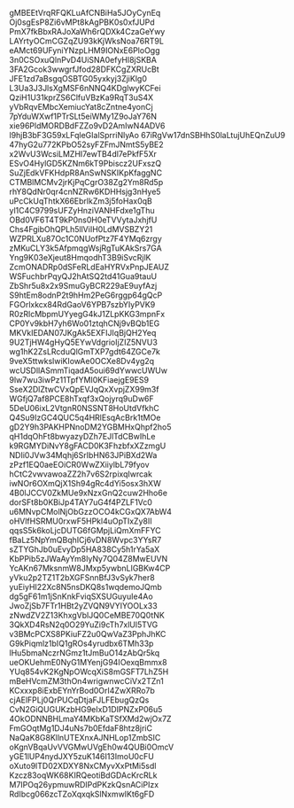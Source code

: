 gMBEEtVrqRFQKLuAfCNBiHa5JOyCynEq
Oj0sgEsP8Zi6vMPt8kAgPBK0s0xfJUPd
PmX7fkBbxRAJoXaWh6rQDXk4CzaGeYwy
LAYrtyOCmCGZqZU93kKjWksNoa76RT9L
eAMct69UFyniYNzpLHM9IONxE6PloOgg
3n0CSOxuQlnPvD4UiSNA0efyHl8jSKBA
3FA2Gcok3wwgrfJfod28DFKCgZXRUcBt
JFE1zd7aBsgqOSBTG05yxkyj3ZjiKlg0
L3Ua3J3JlsXgMSF6nNNQ4KDglwyKCFei
QziH1U31kprZS6ClfuVBzKa9RqT3uS4X
yVbRqvEMbcXemiucYat8cZntne4yonCj
7pYduWXwf1PTrSLt5eiWMy1Z9oJaY76N
xie96PldMORDBdFZZo9vD2AmIwN4ADV6
l9hjB3bF3G59xLFqleGIalSprriNlyAo
67iRgVw17dnSBHhS0laLtujUhEQnZuU9
47hyG2u772KPbO52syFZFmJNmtS5yBE2
x2WvU3WcsiLMZHI7ewTB4dl7ePkfF5Xr
ESvO4HylGD5KZNm6kT9Pbiscz2UFxszQ
SuZjEdkVFKHdpR8AnSwNSKIKpKfaggNC
CTMBlMCMv2jrKjPqCgrO38Zg2Ym8Rd5p
rhY8QdNr0qr4cnNZRw6KDHHsjg3nHye5
uPcCkUqThtkX66EbrlkZm3j5foHax0qB
yl1C4C9799sUFZyHnziVANHFdxe1gThu
OBd0VF6T4T9kP0ns0H0eTVVytaJxhjfU
Chs4FgibOhQPLh5llViIH0LdMVSBZY21
WZPRLXu87Oc1C0NUofPtz7F4YMq6zrgy
zMKuCLY3k5AfpmqgWsjRgTuKAkSrs7GA
Yng9K03eXjeut8HmqodhT3B9iSvcRjlK
ZcmONADRp0dSFeRLdEaHYRVxPnpJEAUZ
WSFuchbrPqyQJ2hAtSQ2td41Gua9tauU
ZbShr5u8x2x9SmuGyBCR229aE9uyfAzj
S9htEm8odnP2t9hHm2PeG6rggp64gQcP
FGOrlxkcx84RdGaoV6YPB7szbYIyPVK9
R0zRlcMbpmUYyegG4kJ1ZLpKKG3mpnFx
CP0Yv9kbH7yh6Wo01ztqhCNj9vBQb1EG
MKVkIEDAN07JKgAk5EXFIJIqBjQH2Yeq
9U2TjHW4gHyQ5EYwVdgrioIjZIZ5NVU3
wg1hK2ZsLRcduQlGmTXP7gdt64ZGCe7k
9veX5ttwkslwiKIowAe0OCXe8Dv4yg2q
wcUSDllASmmTiqadA5oui69dYwwcUWUw
9lw7wu3iwPz11TpfYMI0KFiaejgE9ES9
SseX2DlZtwCVxQpEVJqQxXvpjZX99m3f
WGfjQ7af8PCE8hTxqf3xQojyrq9uDw6F
5DeU06ixL2VtgnR0NSSNT8HoUtdVfkhC
Q4Su9IzGC4QUC5q4HRlEsqAcBrk1tMOe
gD2Y9h3PAKHPNnoDM2YGBMHxQhpf2ho5
qH1dqOhFt8bwyazyDZh7EJlTdCBwIhLe
k9RGMYDiNvY8gFACD0K3FhzbfxXZzmgU
NDIi0JVw34Mqhj6SrIbHN63JPiBXd2Wa
zPzf1EQ0aeEOiCR0WwZXiiylbL79fyov
hCtC2vwvawoaZZ2h7v6S2rpixqIwrcak
iwNOr6OXmQjX1Sh94gRc4dYi5osx3hXW
4B0lJCCV0ZkMUe9xNzxGnQ2cuw2Hho6e
dorSFt8b0KBiJp4TAY7uG4f4PZLF1Vc0
u6MNvpCMolNjObGzzOCO4kCGxQX7AbW4
oHVlfHSRMU0rxwF5HPkl4uOpTIxZy8II
qqsS5k6koLjcDUTG6fGMpjLiQmXmFFYC
fBaLz5NpYmQBqhICj6vDN8Wvpc3YYsR7
sZTYGhJb0uEvyDp5HA838Cy5h1rYa5aX
KbPPib5zJWaAyYm8lyNy7Q04Z8MwEUVN
YcAKn67MksnmW8JMxp5ywbnLIGBKw4CP
yVku2p2TZ1T2bXGFSnnBfJ3vSyk7her8
yuEiyHI22Xc8N5nsDKQ8s1wqdemoJQmb
dg5gF61m1jSnKnkFviqSXSUGuyuIe4Ao
JwoZjSb7FTr1HBt2yZVQN9VYIYOOLx33
zNwdZV2Z13KhxgVblJQ0CeMBE70Q0tNK
3QkXD4RsN2q0O29YuZi9cTh7xlUl5TVG
v3BMcPCXS8PKiuFZ2u0QwVaZ3PphJhKC
G9kPiqmlz1bIQ1gROs4yrudbx6TMh33p
lHu5bmaNczrNGmz1tJmBuO14zAbQr5kq
ueOKUehmE0NyG1MYenjG94IOexqBmmx8
YUq854vK2KgNpOWcqXiS8mGSFT7LhZ5H
mBeHVcmZM3thOn4wrigwnwcCiVx2TZn1
KCxxxp8iExbEYnYrBod0OrI4ZwXRRo7b
cjAElFPLj0QrPUCqDtjaFJLFEbugQzQs
CvN2GiQUGUKzbHG9eIxD1DIPNZxP06u5
4OkODNNBHLmaY4MKbKaTSfXMd2wjOx7Z
FmGOqtMg1DJ4uNs7b0EfdaF8htz8jriC
NaQaK8G8KllnUTEXnxAJNHLop1ZmbSIC
oKgnVBqaUvVVGMwUVgEh0w4QUBi0OmcV
yGE1lUP4nydJXY5zuK146I13ImoU0cFU
oXuto9lTD02XDXY8NxCMyvXxPtMi5sdl
Kzcz83oqWK68KIRQeotiBdGDAcKrcRLk
M7IPOq26ypmuwRDIPdPKzkQsnACiPIzx
RdIbcg066zcTZoXqxqkSlNxmwIKt6gFD
